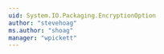 ```yaml
---
uid: System.IO.Packaging.EncryptionOption
author: "stevehoag"
ms.author: "shoag"
manager: "wpickett"
---
```

